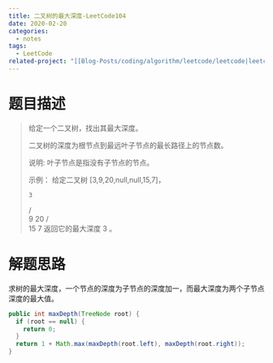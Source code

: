 ```yaml
---
title: 二叉树的最大深度-LeetCode104
date: 2020-02-20
categories:
  - notes
tags:
  - LeetCode
related-project: "[[Blog-Posts/coding/algorithm/leetcode/leetcode|leetcode]]"
---
```


# 题目描述

> 给定一个二叉树，找出其最大深度。
>
> 二叉树的深度为根节点到最远叶子节点的最长路径上的节点数。
>
> 说明: 叶子节点是指没有子节点的节点。
>
> 示例：
> 给定二叉树 \[3,9,20,null,null,15,7]，
>
>     3
>    / \
>   9  20
>     /  \
>    15   7
> 返回它的最大深度 3 。

<!--more-->

# 解题思路

求树的最大深度，一个节点的深度为子节点的深度加一，而最大深度为两个子节点深度的最大值。

```java
public int maxDepth(TreeNode root) {
  if (root == null) {
    return 0;
  }
  return 1 + Math.max(maxDepth(root.left), maxDepth(root.right));
}
```

